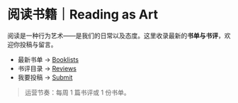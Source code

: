 <style>
  /* 只在本页生效，给左侧导航底部加一张图 */
  .bs-sidebar { position: relative; }
  .bs-sidebar::after{
    content: "";
    display: block;
    height: 220px;              /* 想高一点就调这里 */
    margin-top: 12px;
    border-radius: 12px;
    background: url("../img/reading-as-art.jpg") center / cover no-repeat;
    box-shadow: 0 6px 18px rgba(0,0,0,.12);
  }
  /* 小屏隐藏，避免影响阅读 */
  @media (max-width: 991px){
    .bs-sidebar::after{ display: none; }
  }
</style>


# 阅读书籍｜Reading as Art

阅读是一种行为艺术——是我们的日常以及态度。这里收录最新的**书单与书评**，欢迎你投稿与留言。

- 最新书单 → [Booklists](booklists.md)
- 书评目录 → [Reviews](reviews/index.md)
- 我要投稿 → [Submit](../submit.md)

> 运营节奏：每周 1 篇书评或 1 份书单。